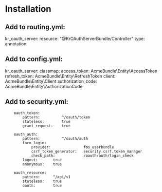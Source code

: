 # Installation

## Add to routing.yml:

kr_oauth_server:
    resource: "@KrOAuthServerBundle/Controller"
    type: annotation
    
## Add to config.yml:

kr_oauth_server:
    classmap:
        access_token:       AcmeBundle\Entity\AccessToken
        refresh_token:      AcmeBundle\Entity\RefreshToken
        client:             AcmeBundle\Entity\Client
        authorization_code: AcmeBundle\Entity\AuthorizationCode
        
## Add to security.yml:

        oauth_token:
            pattern:          ^/oauth/token
            stateless:        true
            grant_request:    true

        oauth_auth:
            pattern:          ^/oauth/auth
            form_login:
                provider:               fos_userbundle
                csrf_token_generator:   security.csrf.token_manager
                check_path:             /oauth/auth/login_check
            logout:       true
            anonymous:    true

        oauth_resource:
            pattern:      ^/api/v1
            stateless:    true
            oauth:        true
